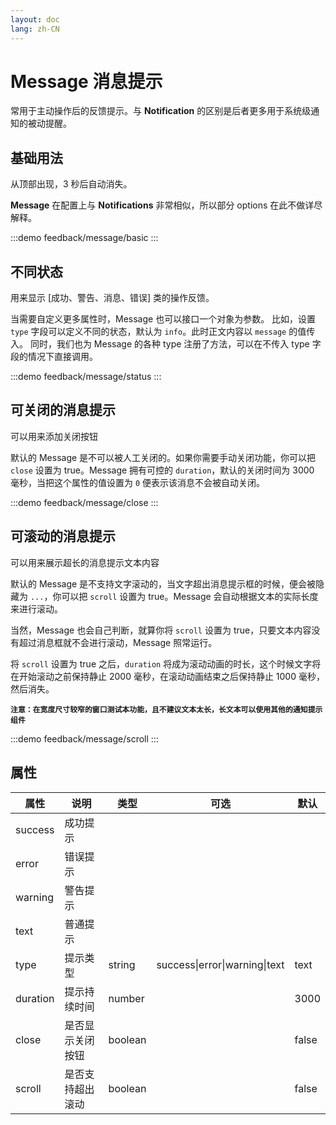 ```yaml
---
layout: doc
lang: zh-CN
---
```


# Message 消息提示

常用于主动操作后的反馈提示。与 **Notification** 的区别是后者更多用于系统级通知的被动提醒。

## 基础用法

从顶部出现，3 秒后自动消失。

**Message** 在配置上与 **Notifications** 非常相似，所以部分 options 在此不做详尽解释。

:::demo
feedback/message/basic
:::

## 不同状态

用来显示 [成功、警告、消息、错误] 类的操作反馈。

当需要自定义更多属性时，Message 也可以接口一个对象为参数。
比如，设置 `type` 字段可以定义不同的状态，默认为 `info`。此时正文内容以 `message` 的值传入。
同时，我们也为 Message 的各种 type 注册了方法，可以在不传入 type 字段的情况下直接调用。

:::demo
feedback/message/status
:::

## 可关闭的消息提示

可以用来添加关闭按钮

默认的 Message 是不可以被人工关闭的。如果你需要手动关闭功能，你可以把 `close` 设置为 true。Message 拥有可控的 `duration`，默认的关闭时间为 3000 毫秒，当把这个属性的值设置为 `0` 便表示该消息不会被自动关闭。

:::demo
feedback/message/close
:::

## 可滚动的消息提示

可以用来展示超长的消息提示文本内容

默认的 Message 是不支持文字滚动的，当文字超出消息提示框的时候，便会被隐藏为 `...`，你可以把 `scroll` 设置为 true。Message 会自动根据文本的实际长度来进行滚动。

当然，Message 也会自己判断，就算你将 `scroll` 设置为 true，只要文本内容没有超过消息框就不会进行滚动，Message 照常运行。

将 `scroll` 设置为 true 之后，`duration` 将成为滚动动画的时长，这个时候文字将在开始滚动之前保持静止 2000 毫秒，在滚动动画结束之后保持静止 1000 毫秒，然后消失。

**`注意：在宽度尺寸较窄的窗口测试本功能，且不建议文本太长，长文本可以使用其他的通知提示组件`**

:::demo
feedback/message/scroll
:::

## 属性

| 属性     | 说明             | 类型    | 可选                          | 默认  |
| -------- | ---------------- | ------- | ----------------------------- | ----- |
| success  | 成功提示         |         |                               |       |
| error    | 错误提示         |         |                               |       |
| warning  | 警告提示         |         |                               |       |
| text     | 普通提示         |         |                               |       |
| type     | 提示类型         | string  | success\|error\|warning\|text | text  |
| duration | 提示持续时间     | number  |                               | 3000  |
| close    | 是否显示关闭按钮 | boolean |                               | false |
| scroll   | 是否支持超出滚动 | boolean |                               | false |
